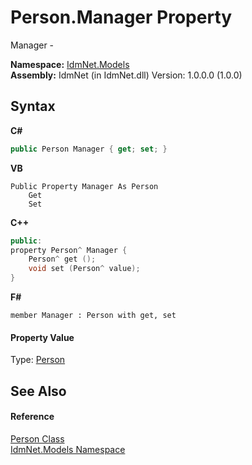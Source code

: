 # Person.Manager Property 
 

Manager -

**Namespace:**&nbsp;<a href="N_IdmNet_Models">IdmNet.Models</a><br />**Assembly:**&nbsp;IdmNet (in IdmNet.dll) Version: 1.0.0.0 (1.0.0)

## Syntax

**C#**<br />
``` C#
public Person Manager { get; set; }
```

**VB**<br />
``` VB
Public Property Manager As Person
	Get
	Set
```

**C++**<br />
``` C++
public:
property Person^ Manager {
	Person^ get ();
	void set (Person^ value);
}
```

**F#**<br />
``` F#
member Manager : Person with get, set

```


#### Property Value
Type: <a href="T_IdmNet_Models_Person">Person</a>

## See Also


#### Reference
<a href="T_IdmNet_Models_Person">Person Class</a><br /><a href="N_IdmNet_Models">IdmNet.Models Namespace</a><br />